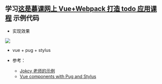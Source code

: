 ## 学习[这是慕课网上 Vue+Webpack 打造 todo 应用课程](https://www.imooc.com/t/3083408) 示例代码

- 实现效果

![](https://ws2.sinaimg.cn/large/006tKfTcgy1ft4rjavuvuj31kw0zk10p.jpg)

- vue + pug + stylus

- 参考：
  - [Jokcy 老师的示例](https://github.com/Jokcy/vue-todo-tech)
  - [Vue components with Pug and Stylus](https://codeburst.io/vue-components-with-pug-and-stylus-556508b74c96)

